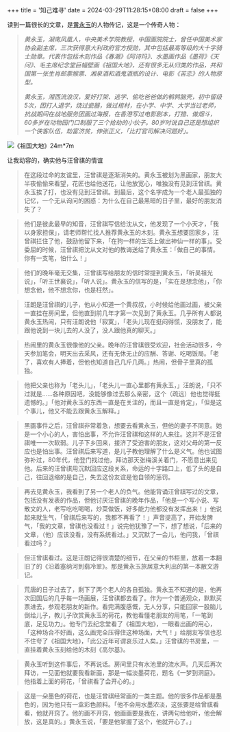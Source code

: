 +++
title = '知己难寻'
date = 2024-03-29T11:28:15+08:00
draft = false
+++

读到一篇很长的文章，是[黄永玉](https://mp.weixin.qq.com/s/WtcjG3cuO93ugfI3gD8rWQ?utm_source=pocket_reader)的人物传记，这是一个传奇人物：

>*黄永玉，湖南凤凰人，中央美术学院教授，中国画院院士，曾任中国美术家协会副主席，三次获得意大利政府官方授勋，其中包括最高等级的大十字骑士勋章。代表作包括木刻作品《春潮》《阿诗玛》、水墨画作品《墨荷》《天问》、毛主席纪念堂巨幅壁画《祖国大地》，还有很多无从归类的作品，共和国第一张生肖邮票猴票、湘泉酒和酒鬼酒瓶的设计、电影《苦恋》的人物原型。*
>
>
>
>*黄永玉，湘西流浪汉，爱好打架、逃学、偷吃爸爸做的鹌鹑脑壳，初中留级5次，因打人退学，烧过瓷器，做过棺材，在小学、中学、大学当过老师，抗战期间在战地服务团画过海报，在香港写过电影剧本，打猎、做烟斗，60多岁在动物园门口制服了三个抢劫的小伙子。80岁时说自己还是想组织一个侠客队伍，劫富济贫，伸张正义，「比打官司解决问题好」。*

![《祖国大地》24m*7m](https://www.ytctam.com/uploadfile/2015/1221/20151221021416273.png)



让我动容的，确实他与汪曾祺的情谊

>  在这段过命的友谊里，汪曾祺是逐渐消失的。黄永玉被划为黑画家，朋友大半夜偷偷来看望，花匠也给他送花，让他放宽心，唯独没有见到汪曾祺。黄永玉挨了打，也没有见到汪曾祺。到最后，这个名字成为一个老人最孤独的记忆，一个无从询问的困惑：为什么在自己最黑暗的日子里，最好的朋友消失了？

>  他们是彼此最早的知音，汪曾祺写信给沈从文，他发现了一个小天才，「我以身家担保」，请老师帮忙找人推荐黄永玉的木刻。黄永玉想要回家乡，汪曾祺拦住了他，鼓励他留下来，「在狗一样的生活上做出神仙一样的事」。受委屈的时候，汪曾祺把沈从文对他的教诲送给了黄永玉：「做自己的事情。你有一支笔，怕什么！」

> 他们的晚年毫无交集，汪曾祺写给朋友的信时常提到黄永玉，「听吴祖光说」，「听王世襄说」，「听人说」。黄永玉的信写的是，「实在是想念他」，「你想念他，他不想念你，也是枉然」。

> 汪朗是汪曾祺的儿子，他从小知道一个黄叔叔，小时候给他画过画，被父亲一直挂在房间里，但他直到前几年才第一次见到了黄永玉。几乎所有人都说黄永玉热闹，只有汪朗说他「寂寞」，「老头儿现在挺闷得慌，没朋友了，能跟他说到一块儿去的人没了，没人跟他真的聊天。」

> 热闹里的黄永玉很像他的父亲。晚年的汪曾祺很受欢迎，社会活动很多，今天参加笔会，明天出去采风，还有无休无止的应酬、答谢、吃喝饭局。「老了，喜欢有人捧着，但他也知道自己几斤几两。」热闹，但骨子里真的孤独。

> 他把父亲也称为「老头儿」，「老头儿一直心里都有黄永玉，」汪朗说，「只不过就是……各种原因吧，没能够像过去那么亲密，这个（疏远）他也觉得挺遗憾的。」「他对黄永玉的东西一直是在关注的，而且一直是肯定」，「但是这个事儿，他又不能去跟黄永玉解释。」

> 黑画事件之后，汪曾祺非常着急，想要去看黄永玉，但他的妻子不同意。她是一个小心的人，害怕出事，不允许汪曾祺和这样的人来往。这并不是汪曾祺唯一一次软弱。儿子下乡回来，接济了受迫害的朋友，这对父母的第一反应也是怕出事。汪曾祺后来写道，是儿子教他理解了什么是义气。他也试图弥补过，80年代，他登门找过他，拜访那天张梅溪关着门，不愿意出来见他。后来的汪曾祺用沉默回应这段关系，命运的十字路口上，低了头的是自己，往回退缩的是自己，失去这份友谊是他自领的惩罚。

> 再去见黄永玉，我看到了另一个老人的负气。他能背诵汪曾祺写过的文章，包括没有发表的作品，但他讨厌汪曾祺的晚年作品，「他是一个写小说、写散文的人，老写吃吃喝喝，炒菜做饭，好多能力他都没有发挥出来！」他说起来就生气，「曾祺后来写的，我都不再看了！」声音提高了，开始发脾气，「我的文章，曾祺也没看过！」说完他犹豫了一下，想了想说，「后来的文章，（他）应该没看，没有系统看过。」又沉默了一会儿，他问我，「曾祺看过吗？」

> 但汪曾祺看过。这是汪朗记得很清楚的细节，在父亲的书柜里，放着一本翻旧了的《沿着塞纳河到翡冷翠》。那是黄永玉旅居意大利出的第一本散文游记。

> 荒唐的日子过去了，剩下了两个老人的各自孤独。黄永玉不知道的是，他再次回国后的几乎每一场画展，汪曾祺都去看了。作为一个普通观众，默默买票进去，参观老朋友的新作。看完满腹感慨，无人分享，只能回家一股脑儿倒给儿子，教儿子欣赏黄永玉的荷花，教他看懂老朋友的用笔，「一笔到底，足见功力」。他专门去纪念堂看了《祖国大地》，一眼看出画的用心，「这种场合不好画，这么画完全压得住这种场面，大气！」给朋友写信也忍不住夸了《祖国大地》，「此公近年可谓哀乐过人矣。」汪曾祺的书房里，一直挂着黄永玉刻给他的木刻《高尔基》。

> 黄永玉听到这件事后，不再说话。房间里只有水池里的流水声。几天后再次拜访，一见面他就要我看新画，那是一幅淡墨荷花，题名《一梦到洞庭》。他指着上面的荷花，「曾祺看了会开心的。」

> 这是一朵墨色的荷花，也是汪曾祺经常画的一类主题。他的很多作品都是墨色的，因为他只有一盒彩色颜料。「他不会用水墨浓淡，这张要是给曾祺看看，他就开窍了。他的画不开窍，他画画要是我在，讲两句给他听，他会解放，这是真的。」黄永玉说，「要是他掌握了这个，他就开心了。」
